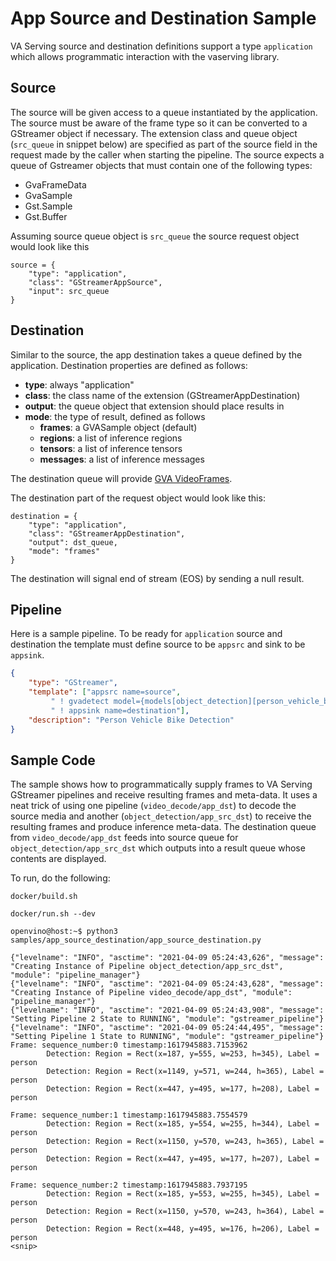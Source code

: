 # App Source and Destination Sample

VA Serving source and destination definitions support a type `application` which allows programmatic interaction with the vaserving library.

## Source
The source will be given access to a queue instantiated by the application. The source must be aware of the frame type so it can be converted to a GStreamer object
if necessary. The extension class and queue object (`src_queue` in snippet below) are specified as part of the source field in the request made by the caller when starting the pipeline. The source expects a queue of Gstreamer objects that must contain one of the following types:
* GvaFrameData
* GvaSample
* Gst.Sample
* Gst.Buffer

Assuming source queue object is `src_queue` the source request object would look like this
```
source = {
    "type": "application",
    "class": "GStreamerAppSource",
    "input": src_queue
}
```

## Destination
Similar to the source, the app destination takes a queue defined by the application. Destination properties are defined as follows:
* **type**: always "application"
* **class**: the class name of the extension (GStreamerAppDestination)
* **output**: the queue object that extension should place results in
* **mode**: the type of result, defined as follows
  * **frames**: a GVASample object (default)
  * **regions**: a list of inference regions
  * **tensors**: a list of inference tensors
  * **messages**: a list of inference messages

The destination queue will provide [GVA VideoFrames](https://github.com/openvinotoolkit/dlstreamer_gst/blob/master/python/gstgva/video_frame.py).

The destination part of the request object would look like this:
```
destination = {
    "type": "application",
    "class": "GStreamerAppDestination",
    "output": dst_queue,
    "mode": "frames"
}
```
The destination will signal end of stream (EOS) by sending a null result.


## Pipeline
Here is a sample pipeline. To be ready for `application` source and destination the template must define source to be `appsrc` and sink to be `appsink`.
```json
{
    "type": "GStreamer",
    "template": ["appsrc name=source",
		 " ! gvadetect model={models[object_detection][person_vehicle_bike][network]} name=detection",
		 " ! appsink name=destination"],
    "description": "Person Vehicle Bike Detection"
}
```

## Sample Code
The sample shows how to programmatically supply frames to VA Serving GStreamer pipelines and receive resulting frames and meta-data.
It uses a neat trick of using one pipeline (`video_decode/app_dst`) to decode the source media
and another (`object_detection/app_src_dst`) to receive the resulting frames and produce inference meta-data.
The destination queue from `video_decode/app_dst` feeds into source queue for `object_detection/app_src_dst` which outputs into a result queue
whose contents are displayed.

To run, do the following:
```
docker/build.sh
```
```
docker/run.sh --dev
```
```
openvino@host:~$ python3 samples/app_source_destination/app_source_destination.py
```
```
{"levelname": "INFO", "asctime": "2021-04-09 05:24:43,626", "message": "Creating Instance of Pipeline object_detection/app_src_dst", "module": "pipeline_manager"}
{"levelname": "INFO", "asctime": "2021-04-09 05:24:43,628", "message": "Creating Instance of Pipeline video_decode/app_dst", "module": "pipeline_manager"}
{"levelname": "INFO", "asctime": "2021-04-09 05:24:43,908", "message": "Setting Pipeline 2 State to RUNNING", "module": "gstreamer_pipeline"}
{"levelname": "INFO", "asctime": "2021-04-09 05:24:44,495", "message": "Setting Pipeline 1 State to RUNNING", "module": "gstreamer_pipeline"}
Frame: sequence_number:0 timestamp:1617945883.7153962
        Detection: Region = Rect(x=187, y=555, w=253, h=345), Label = person
        Detection: Region = Rect(x=1149, y=571, w=244, h=365), Label = person
        Detection: Region = Rect(x=447, y=495, w=177, h=208), Label = person

Frame: sequence_number:1 timestamp:1617945883.7554579
        Detection: Region = Rect(x=185, y=554, w=255, h=344), Label = person
        Detection: Region = Rect(x=1150, y=570, w=243, h=365), Label = person
        Detection: Region = Rect(x=447, y=495, w=177, h=207), Label = person

Frame: sequence_number:2 timestamp:1617945883.7937195
        Detection: Region = Rect(x=185, y=553, w=255, h=345), Label = person
        Detection: Region = Rect(x=1150, y=570, w=243, h=364), Label = person
        Detection: Region = Rect(x=448, y=495, w=176, h=206), Label = person
<snip>
```
